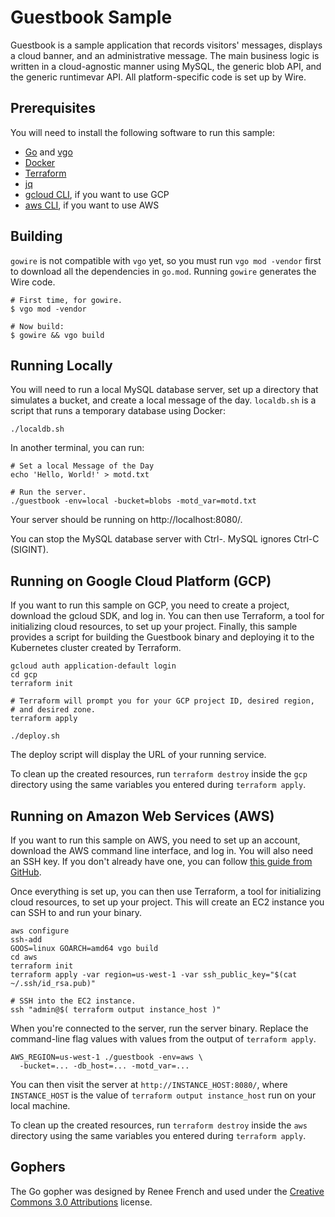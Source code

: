 # Guestbook Sample

Guestbook is a sample application that records visitors' messages, displays a
cloud banner, and an administrative message. The main business logic is
written in a cloud-agnostic manner using MySQL, the generic blob API, and the
generic runtimevar API. All platform-specific code is set up by Wire.

## Prerequisites

You will need to install the following software to run this sample:

- [Go](https://golang.org/doc/install) and
  [vgo](https://go.googlesource.com/vgo)
- [Docker](https://docs.docker.com/install/)
- [Terraform](https://www.terraform.io/intro/getting-started/install.html)
- [jq](https://stedolan.github.io/jq/download/)
- [gcloud CLI](https://cloud.google.com/sdk/downloads), if you want to use GCP
- [aws CLI](https://docs.aws.amazon.com/cli/latest/userguide/installing.html),
  if you want to use AWS

## Building

`gowire` is not compatible with `vgo` yet, so you must run `vgo mod -vendor`
first to download all the dependencies in `go.mod`. Running `gowire`
generates the Wire code.

```shell
# First time, for gowire.
$ vgo mod -vendor

# Now build:
$ gowire && vgo build
```

## Running Locally

You will need to run a local MySQL database server, set up a directory that
simulates a bucket, and create a local message of the day. `localdb.sh` is a
script that runs a temporary database using Docker:

```shell
./localdb.sh
```

In another terminal, you can run:

```shell
# Set a local Message of the Day
echo 'Hello, World!' > motd.txt

# Run the server.
./guestbook -env=local -bucket=blobs -motd_var=motd.txt
```

Your server should be running on http://localhost:8080/.

You can stop the MySQL database server with Ctrl-\. MySQL ignores Ctrl-C
(SIGINT).

## Running on Google Cloud Platform (GCP)

If you want to run this sample on GCP, you need to create a project, download
the gcloud SDK, and log in. You can then use Terraform, a tool for
initializing cloud resources, to set up your project. Finally, this sample
provides a script for building the Guestbook binary and deploying it to the
Kubernetes cluster created by Terraform.

```shell
gcloud auth application-default login
cd gcp
terraform init

# Terraform will prompt you for your GCP project ID, desired region,
# and desired zone.
terraform apply

./deploy.sh
```

The deploy script will display the URL of your running service.

To clean up the created resources, run `terraform destroy` inside the `gcp`
directory using the same variables you entered during `terraform apply`.

## Running on Amazon Web Services (AWS)

If you want to run this sample on AWS, you need to set up an account, download
the AWS command line interface, and log in. You will also need an SSH key. If you
don't already have one, you can follow [this guide from GitHub][GitHub SSH].

Once everything is set up, you can then use Terraform, a tool for initializing
cloud resources, to set up your project. This will create an EC2 instance you can
SSH to and run your binary.

```shell
aws configure
ssh-add
GOOS=linux GOARCH=amd64 vgo build
cd aws
terraform init
terraform apply -var region=us-west-1 -var ssh_public_key="$(cat ~/.ssh/id_rsa.pub)"

# SSH into the EC2 instance.
ssh "admin@$( terraform output instance_host )"
```

When you're connected to the server, run the server binary. Replace the
command-line flag values with values from the output of `terraform apply`.

```
AWS_REGION=us-west-1 ./guestbook -env=aws \
  -bucket=... -db_host=... -motd_var=...
```

You can then visit the server at `http://INSTANCE_HOST:8080/`, where
`INSTANCE_HOST` is the value of `terraform output instance_host` run on your
local machine.

To clean up the created resources, run `terraform destroy` inside the `aws`
directory using the same variables you entered during `terraform apply`.

[GitHub SSH]: https://help.github.com/articles/generating-a-new-ssh-key-and-adding-it-to-the-ssh-agent/

## Gophers

The Go gopher was designed by Renee French and used under the [Creative Commons
3.0 Attributions](https://creativecommons.org/licenses/by/3.0/) license.
